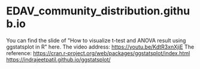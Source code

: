 # EDAV_community_distribution.github.io
You can find the slide of "How to visualize t-test and ANOVA result using ggstatsplot in R" here.
The video address: https://youtu.be/KdtR3xnXjiE
The reference:
https://cran.r-project.org/web/packages/ggstatsplot/index.html
https://indrajeetpatil.github.io/ggstatsplot/
